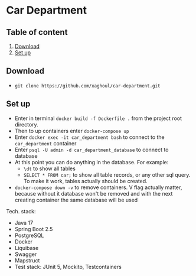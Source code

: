 # Car Department

## Table of content

1. [Download](#Download)
2. [Set up](#setup)

## Download

* ```git clone https://github.com/xaghoul/car-department.git```

<a name="setup"></a>

## Set up

* Enter in terminal ```docker build -f Dockerfile .``` from the project root directory.
* Then to up containers enter ```docker-compose up```
* Enter ```docker exec -it car_department bash``` to connect to the ```car_department``` container
* Enter ```psql -U admin -d car_department_database``` to connect to database
* At this point you can do anything in the database. For example:
    * ```\dt``` to show all tables
    * ```SELECT * FROM car;``` to show all table records, or any other sql query. To make it work, tables actually
      should be created.
* ```docker-compose down -v``` to remove containers. V flag actually matter, because without it database won't be
  removed and with the next creating container the same database will be used

Tech. stack:

- Java 17
- Spring Boot 2.5
- PostgreSQL
- Docker
- Liquibase
- Swagger
- Mapstruct
- Test stack: JUnit 5, Mockito, Testcontainers
